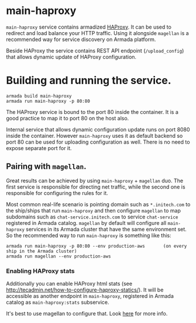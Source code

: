 # main-haproxy

`main-haproxy` service contains armadized [HAProxy](http://www.haproxy.org). It can be used to redirect and load balance
your HTTP traffic. Using it alongside `magellan` is a recommended way for service discovery on Armada platform.


Beside HAProxy the service contains REST API endpoint (`/upload_config`) that allows dynamic update of HAProxy configuration.


# Building and running the service.

    armada build main-haproxy
    armada run main-haproxy -p 80:80

The HAProxy service is bound to the port 80 inside the container.
It is a good practice to map it to port 80 on the host also.

Internal service that allows dynamic configuration update runs on port 8080 inside the container.
However `main-haproxy` uses it as default backend so port 80 can be used for uploading configuration as well.
There is no need to expose separate port for it.


## Pairing with `magellan`.

Great results can be achieved by using `main-haproxy` + `magellan` duo.
The first service is responsible for directing net traffic, while the second one is responsible for configuring
the rules for it.

Most common real-life scenario is pointing domain such as `*.initech.com` to the ship/ships that run `main-haproxy` and then
configure `magellan` to map subdomains such as `chat-service.initech.com` to service `chat-service` registered in Armada
catalog. `magellan` by default will configure all `main-haproxy` services in its Armada cluster that have the same
environment set. So the recommended way to run `main-haproxy` is something like this:

    armada run main-haproxy -p 80:80 --env production-aws       (on every ship in the Armada cluster)
    armada run magellan --env production-aws


### Enabling HAProxy stats

Additionally you can enable HAProxy html stats (see http://tecadmin.net/how-to-configure-haproxy-statics/). It will be
accessible as another endpoint in `main-haproxy`, registered in Armada catalog as `main-haproxy:stats` subservice.

It's best to use magellan to configure that.
Look [here](https://github.com/armadaplatform/magellan#enabling-haproxy-stats) for more info.
